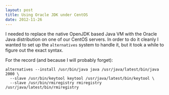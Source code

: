 ```yaml
---
layout: post
title: Using Oracle JDK under CentOS
date: 2012-11-26
---
```


I needed to replace the native OpenJDK based Java VM with the Oracle
Java distribution on one of our CentOS servers.  In order to do it
cleanly I wanted to set up the `alternatives` system to handle it, but
it took a while to figure out the exact syntax.

For the record (and because I will probably forget):

    alternatives --install /usr/bin/java java /usr/java/latest/bin/java 2000 \
      --slave /usr/bin/keytool keytool /usr/java/latest/bin/keytool \
      --slave /usr/bin/rmiregistry rmiregistry /usr/java/latest/bin/rmiregistry

